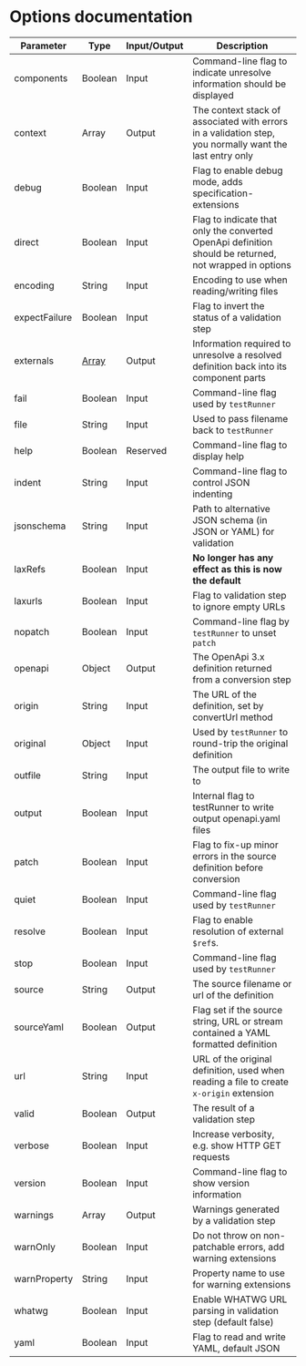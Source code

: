 # Options documentation

Parameter|Type|Input/Output|Description
|---|---|---|---|
components|Boolean|Input|Command-line flag to indicate unresolve information should be displayed
context|Array|Output|The context stack of associated with errors in a validation step, you normally want the last entry only
debug|Boolean|Input|Flag to enable debug mode, adds specification-extensions
direct|Boolean|Input|Flag to indicate that only the converted OpenApi definition should be returned, not wrapped in options
encoding|String|Input|Encoding to use when reading/writing files
expectFailure|Boolean|Input|Flag to invert the status of a validation step
externals|[Array](externals.md)|Output|Information required to unresolve a resolved definition back into its component parts
fail|Boolean|Input|Command-line flag used by `testRunner`
file|String|Input|Used to pass filename back to `testRunner`
help|Boolean|Reserved|Command-line flag to display help
indent|String|Input|Command-line flag to control JSON indenting
jsonschema|String|Input|Path to alternative JSON schema (in JSON or YAML) for validation
laxRefs|Boolean|Input|**No longer has any effect as this is now the default**
laxurls|Boolean|Input|Flag to validation step to ignore empty URLs
nopatch|Boolean|Input|Command-line flag by `testRunner` to unset `patch`
openapi|Object|Output|The OpenApi 3.x definition returned from a conversion step
origin|String|Input|The URL of the definition, set by convertUrl method
original|Object|Input|Used by `testRunner` to round-trip the original definition
outfile|String|Input|The output file to write to
output|Boolean|Input|Internal flag to testRunner to write output openapi.yaml files
patch|Boolean|Input|Flag to fix-up minor errors in the source definition before conversion
quiet|Boolean|Input|Command-line flag used by `testRunner`
resolve|Boolean|Input|Flag to enable resolution of external `$ref`s.
stop|Boolean|Input|Command-line flag used by `testRunner`
source|String|Output|The source filename or url of the definition
sourceYaml|Boolean|Output|Flag set if the source string, URL or stream contained a YAML formatted definition
url|String|Input|URL of the original definition, used when reading a file to create `x-origin` extension
valid|Boolean|Output|The result of a validation step
verbose|Boolean|Input|Increase verbosity, e.g. show HTTP GET requests
version|Boolean|Input|Command-line flag to show version information
warnings|Array|Output|Warnings generated by a validation step
warnOnly|Boolean|Input|Do not throw on non-patchable errors, add warning extensions
warnProperty|String|Input|Property name to use for warning extensions
whatwg|Boolean|Input|Enable WHATWG URL parsing in validation step (default false)
yaml|Boolean|Input|Flag to read and write YAML, default JSON
